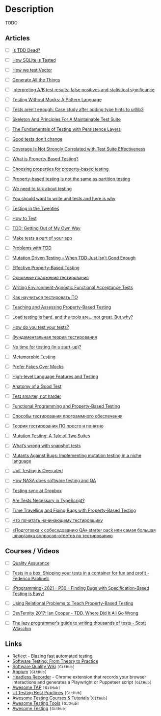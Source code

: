 # Description

TODO


## Articles

- [ ] [Is TDD Dead?](https://martinfowler.com/articles/is-tdd-dead/)
- [ ] [How SQLite Is Tested](https://sqlite.org/testing.html)
- [ ] [How we test Vector](https://vector.dev/blog/how-we-test-vector/)
- [ ] [Generate All the Things](https://matklad.github.io/2021/11/07/generate-all-the-things.html)
- [ ] [Interpreting A/B test results: false positives and statistical significance](https://netflixtechblog.com/interpreting-a-b-test-results-false-positives-and-statistical-significance-c1522d0db27a)
- [ ] [Testing Without Mocks: A Pattern Language](https://www.jamesshore.com/v2/blog/2018/testing-without-mocks)
- [ ] [Tests aren’t enough: Case study after adding type hints to urllib3](https://sethmlarson.dev/blog/2021-10-18/tests-arent-enough-case-study-after-adding-types-to-urllib3)
- [ ] [Skeleton And Principles For A Maintainable Test Suite](https://www.lpalmieri.com/posts/skeleton-and-principles-for-a-maintainable-test-suite/)
- [ ] [The Fundamentals of Testing with Persistence Layers](https://www.infoq.com/articles/Testing-With-Persistence-Layers/)
- [ ] [Good tests don't change](https://owengage.com/writing/2021-10-09-good-tests-dont-change/)
- [ ] [Coverage Is Not Strongly Correlated with Test Suite Effectiveness](https://neverworkintheory.org/2021/09/24/coverage-is-not-strongly-correlated-with-test-suite-effectiveness.html)
- [ ] [What is Property Based Testing?](https://hypothesis.works/articles/what-is-property-based-testing/)
- [ ] [Choosing properties for property-based testing](https://fsharpforfunandprofit.com/posts/property-based-testing-2/)
- [ ] [Property-based testing is not the same as partition testing](https://blog.ploeh.dk/2021/06/28/property-based-testing-is-not-the-same-as-partition-testing/)
- [ ] [We need to talk about testing](https://dannorth.net/2021/07/26/we-need-to-talk-about-testing/)
- [ ] [You should want to write unit tests and here is why](https://dev.to/jbszczepaniak/you-should-want-to-write-tests-and-here-is-why-4bi5)
- [ ] [Testing in the Twenties](https://www.tbray.org/ongoing/When/202x/2021/05/15/Testing-in-2021)
- [ ] [How to Test](https://matklad.github.io/2021/05/31/how-to-test.html)
- [ ] [TDD: Getting Out of My Own Way](https://adamtuttle.codes/blog/2021/tdd-getting-out-of-my-own-way/)
- [ ] [Make tests a part of your app](https://sobolevn.me/2021/02/make-tests-a-part-of-your-app)
- [ ] [Problems with TDD](http://www.dalkescientific.com/writings/diary/archive/2009/12/29/problems_with_tdd.html)
- [ ] [Mutation Driven Testing – When TDD Just Isn’t Good Enough](https://software.rajivprab.com/2021/02/04/mutation-driven-testing-when-tdd-just-isnt-good-enough/)
- [ ] [Effective Property-Based Testing](https://blog.auxon.io/2021/02/01/effective-property-based-testing/)
- [ ] [Основные положения тестирования](https://habr.com/ru/post/110307/)
- [ ] [Writing Environment-Agnostic Functional Acceptance Tests](https://www.jvt.me/posts/2021/01/18/agnostic-acceptance-tests/)
- [ ] [Как научиться тестировать ПО](https://habr.com/ru/company/maxilect/blog/501976/)
- [ ] [Teaching and Assessing Property-Based Testing](https://blog.brownplt.org/2021/01/10/property-based-testing.html)
- [ ] [Load testing is hard, and the tools are... not great. But why?](https://ntietz.com/tech-blog/load-testing-is-hard-but-why/)
- [ ] [How do you test your tests?](https://engineering.fb.com/2020/12/10/developer-tools/probabilistic-flakiness/)
- [ ] [Фундаментальная теория тестирования](https://habr.com/ru/post/549054/)
- [ ] [No time for testing (in a start-up)?](https://abbyssoul.github.io/engineering/2020/11/02/no-time-for-testing.html)
- [ ] [Metamorphic Testing](https://www.hillelwayne.com/post/metamorphic-testing/)
- [ ] [Prefer Fakes Over Mocks](https://tyrrrz.me/blog/fakes-over-mocks)
- [ ] [High-level Language Features and Testing](http://redsymbol.net/articles/high-level-lang-features-and-testing/)
- [ ] [Anatomy of a Good Test](https://www.innoq.com/en/blog/anatomy-of-a-good-test/)
- [ ] [Test smarter, not harder](https://lukeplant.me.uk/blog/posts/test-smarter-not-harder/)
- [ ] [Functional Programming and Property-Based Testing](http://janmidtgaard.dk/quickcheck/)
- [ ] [Способы тестирования программного обеспечения](https://habr.com/ru/company/otus/blog/443418/)
- [ ] [Теория тестирования ПО просто и понятно](https://habr.com/ru/post/587620/)
- [ ] [Mutation Testing: A Tale of Two Suites](https://codeascraft.com/2020/08/17/mutation-testing-a-tale-of-two-suites/)
- [ ] [What’s wrong with snapshot tests](https://blog.sapegin.me/all/snapshot-tests/)
- [ ] [Mutants Against Bugs: Implementing mutation testing in a niche language](https://medium.com/att-israel/mutants-against-bugs-87f77a95aad)
- [ ] [Unit Testing is Overrated](https://tyrrrz.me/blog/unit-testing-is-overrated)
- [ ] [How NASA does software testing and QA](https://www.functionize.com/blog/how-nasa-does-software-testing-and-qa/)
- [ ] [Testing sync at Dropbox](https://dropbox.tech/infrastructure/-testing-our-new-sync-engine)
- [ ] [Are Tests Necessary in TypeScript?](https://www.executeprogram.com/blog/are-tests-necessary-in-typescript)
- [ ] [Time Travelling and Fixing Bugs with Property-Based Testing](https://wickstrom.tech/programming/2019/11/17/time-travelling-and-fixing-bugs-with-property-based-testing.html)
- [ ] [Что почитать начинающему тестировщику](https://tproger.ru/articles/chto-pochitat-nachinajushhemu-testirovshhiku/)
- [ ] [«Подготовка к собеседованию QA» starter pack или самая большая шпаргалка вопросов-ответов по тестированию](https://temofeev.ru/info/articles/podgotovka-k-sobesedovaniyu-qa-starter-pack-ili-samaya-bolshaya-shpargalka-voprosov-otvetov-po-testi/)


## Courses / Videos

- [ ] [Quality Assurance](https://www.freecodecamp.org/learn/quality-assurance/)
- [ ] [Tests in a box: Shipping your tests in a container for fun and profit - Federico Paolinelli](https://youtu.be/QeQs5wRZ4ac)
- [ ] [‹Programming› 2021 - P30 - Finding Bugs with Specification-Based Testing is Easy!](https://youtu.be/MLcNhc27Ghw)
- [ ] [Using Relational Problems to Teach Property-Based Testing](https://youtu.be/TXOl_NJo8GE)
- [ ] [DevTernity 2017: Ian Cooper - TDD, Where Did It All Go Wrong](https://youtu.be/EZ05e7EMOLM)
- [ ] [The lazy programmer's guide to writing thousands of tests - Scott Wlaschin](https://youtu.be/IYzDFHx6QPY)


## Links

- [Reflect](https://reflect.run/) - Blazing fast automated testing
- [Software Testing: From Theory to Practice](https://sttp.site/)
- [Software Quality Wiki](https://github.com/ligurio/software-quality-wiki) `[GitHub]`
- [Appium](https://github.com/appium/appium) `[GitHub]`
- [Headless Recorder](https://github.com/checkly/headless-recorder) - Chrome extension that records your browser interactions and generates a Playwright or Puppeteer script `[GitHub]`
- [Awesome TAP](https://github.com/sindresorhus/awesome-tap) `[GitHub]`
- [UI Testing Best Practices](https://github.com/NoriSte/ui-testing-best-practices) `[GitHub]`
- [Awesome Testing Courses & Tutorials](https://github.com/upgundecha/awesome-testing-courses) `[GitHub]`
- [Awesome Testing Tools](https://github.com/ZoranPandovski/awesome-testing-tools) `[GitHub]`
- [Awesome Testing](https://github.com/TheJambo/awesome-testing#awesome-testing-) `[GitHub]`
